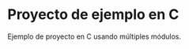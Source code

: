 Proyecto de ejemplo en C
========================

Ejemplo de proyecto en C usando múltiples módulos.
